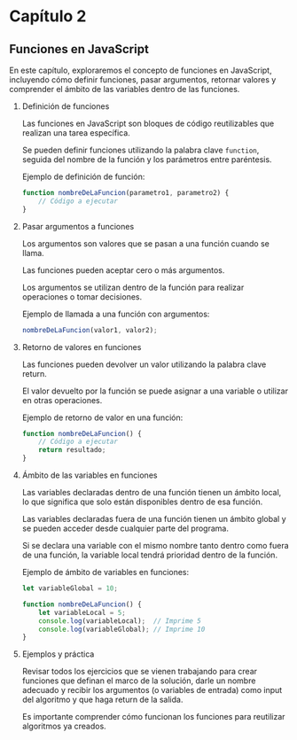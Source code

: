 # Capítulo 2

## Funciones en JavaScript

En este capítulo, exploraremos el concepto de funciones en JavaScript, incluyendo cómo definir funciones, pasar argumentos, retornar valores y comprender el ámbito de las variables dentro de las funciones.

1. Definición de funciones

    Las funciones en JavaScript son bloques de código reutilizables que realizan una tarea específica.

    Se pueden definir funciones utilizando la palabra clave `function`, seguida del nombre de la función y los parámetros entre paréntesis.

    Ejemplo de definición de función:

    ```javascript
    function nombreDeLaFuncion(parametro1, parametro2) {
        // Código a ejecutar
    }
    ```

2. Pasar argumentos a funciones

    Los argumentos son valores que se pasan a una función cuando se llama.

    Las funciones pueden aceptar cero o más argumentos.

    Los argumentos se utilizan dentro de la función para realizar operaciones o tomar decisiones.

    Ejemplo de llamada a una función con argumentos:

    ```javascript
    nombreDeLaFuncion(valor1, valor2);
    ```

3. Retorno de valores en funciones

    Las funciones pueden devolver un valor utilizando la palabra clave return.

    El valor devuelto por la función se puede asignar a una variable o utilizar en otras operaciones.

    Ejemplo de retorno de valor en una función:

    ```javascript
    function nombreDeLaFuncion() {
        // Código a ejecutar
        return resultado;
    }
    ```

4. Ámbito de las variables en funciones

    Las variables declaradas dentro de una función tienen un ámbito local, lo que significa que solo están disponibles dentro de esa función.

    Las variables declaradas fuera de una función tienen un ámbito global y se pueden acceder desde cualquier parte del programa.

    Si se declara una variable con el mismo nombre tanto dentro como fuera de una función, la variable local tendrá prioridad dentro de la función.

    Ejemplo de ámbito de variables en funciones:

    ```javascript
    let variableGlobal = 10;

    function nombreDeLaFuncion() {
        let variableLocal = 5;
        console.log(variableLocal);  // Imprime 5
        console.log(variableGlobal); // Imprime 10
    }
    ```

5. Ejemplos y práctica

    Revisar todos los ejercicios que se vienen trabajando para crear funciones que definan el marco de la solución, darle un nombre adecuado y recibir los argumentos (o variables de entrada) como input del algoritmo y que haga return de la salida.

    Es importante comprender cómo funcionan los funciones para reutilizar algoritmos ya creados.

<!-- [Operadores en Javascript](./3-condicionales.md) -->
<!-- 

Una serie de ejercicios para practicar la estructura de un programa JavaScript, incluyendo variables, operadores, condicionales, ciclos y funciones.
Se pueden proporcionar ejemplos y soluciones para cada ejercicio.
Resumen del capítulo

Repaso de los conceptos clave del capítulo.
Enfatizar la importancia de comprender la estructura básica de un programa JavaScript.
Recursos adicionales

Sugerir recursos en línea, documentación y tutoriales para que los estudiantes profundicen en los conceptos presentados en el capítulo.
Este es solo un esquema general para el capítulo. Puedes expandir cada sección proporcionando ejemplos, explicaciones detalladas y ejercicios prácticos para que los estudiantes apliquen los conceptos aprendidos. Recuerda adaptar el contenido a tu público objetivo y el nivel de conocimiento que desees abordar. ¡Buena suerte con tu curso de programación en JavaScript!

//aunque no lo hemos visto a detalle aún, les adelanto

 -->